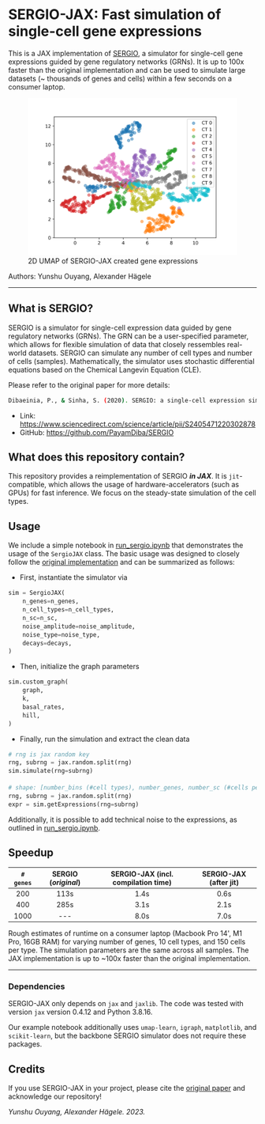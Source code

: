 # SERGIO-JAX: Fast simulation of single-cell gene expressions

This is a JAX implementation of [SERGIO](https://www.sciencedirect.com/science/article/pii/S2405471220302878), a simulator for single-cell gene expressions guided by gene regulatory networks (GRNs). It is up to 100x faster than the original implementation and can be used to simulate large datasets (~ thousands of genes and cells) within a few seconds on a consumer laptop.

<p align="center">
    <figure>
      <img src="sergio_umap.svg" alt="2D UMAP of SERGIO-JAX created gene expressions">
      <figcaption>2D UMAP of SERGIO-JAX created gene expressions</figcaption>
    </figure>
</p>

Authors: Yunshu Ouyang, Alexander Hägele

---
## What is SERGIO?
SERGIO is a simulator for single-cell expression data guided by gene regulatory networks (GRNs). The GRN can be a user-specified parameter, which allows for flexible simulation of data that closely ressembles real-world datasets. SERGIO can simulate any number of cell types and number of cells (samples). Mathematically, the simulator uses stochastic differential equations based on the Chemical Langevin Equation (CLE).


Please refer to the original paper for more details:
```bash
Dibaeinia, P., & Sinha, S. (2020). SERGIO: a single-cell expression simulator guided by gene regulatory networks. Cell systems, 11(3), 252-271.
```
* Link: https://www.sciencedirect.com/science/article/pii/S2405471220302878
* GitHub: https://github.com/PayamDiba/SERGIO

## What does this repository contain?
This repository provides a reimplementation of SERGIO ***in JAX***. It is `jit`-compatible, which allows the usage of hardware-accelerators (such as GPUs) for fast inference. We focus on the steady-state simulation of the cell types.

## Usage
We include a simple notebook in [run_sergio.ipynb](run_sergio.ipynb) that demonstrates the usage of the `SergioJAX` class.
The basic usage was designed to closely follow the [original implementation](https://github.com/PayamDiba/SERGIO) and can be summarized as follows:

* First, instantiate the simulator via
```python
sim = SergioJAX(
    n_genes=n_genes,
    n_cell_types=n_cell_types,
    n_sc=n_sc,
    noise_amplitude=noise_amplitude,
    noise_type=noise_type,
    decays=decays,
)
```
* Then, initialize the graph parameters
```python
sim.custom_graph(
    graph,
    k,
    basal_rates,
    hill,
)
```
* Finally, run the simulation and extract the clean data
``` python
# rng is jax random key
rng, subrng = jax.random.split(rng)
sim.simulate(rng=subrng)

# shape: [number_bins (#cell types), number_genes, number_sc (#cells per type)]
rng, subrng = jax.random.split(rng)
expr = sim.getExpressions(rng=subrng)
```

Additionally, it is possible to add technical noise to the expressions, as outlined in [run_sergio.ipynb](run_sergio.ipynb).

## Speedup
|   `# genes`	|  SERGIO (_original_) 	|  SERGIO-JAX (incl. compilation time) 	| SERGIO-JAX (after jit)  	|
|:---:	        |:---:	                |:---:	                                |:---:	                    |
|   200	        |   	113s            |   	         1.4s                   |   	   0.6s             |
|   400	        |   	285s            |   	         3.1s                   |   	    2.1s            |
|   1000	    |   	---             |   	         8.0s                   |   	    7.0s            |


Rough estimates of runtime on a consumer laptop (Macbook Pro 14', M1 Pro, 16GB RAM) for varying number of genes, 10 cell types, and 150 cells per type. The simulation parameters are the same across all samples. The JAX implementation is up to ~100x faster than the original implementation.

---
### Dependencies
SERGIO-JAX only depends on `jax` and `jaxlib`. The code was tested with version `jax` version 0.4.12 and Python 3.8.16. 

Our example notebook additionally uses `umap-learn`, `igraph`, `matplotlib`, and `scikit-learn`, but the backbone SERGIO simulator does not require these packages.


## Credits
If you use SERGIO-JAX in your project, please cite the [original paper](https://www.sciencedirect.com/science/article/pii/S2405471220302878) and acknowledge our repository!

_Yunshu Ouyang, Alexander Hägele. 2023._

